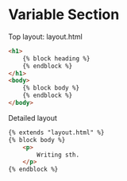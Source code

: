 # Variable Section

Top layout: layout.html

```html
<h1>
	{% block heading %}
    {% endblock %}
</h1>
<body>
    {% block body %}
    {% endblock %}
</body>
```

Detailed layout

```html
{% extends "layout.html" %}
{% block body %}
	<p>
        Writing sth.
	</p>
{% endblock %}
```

